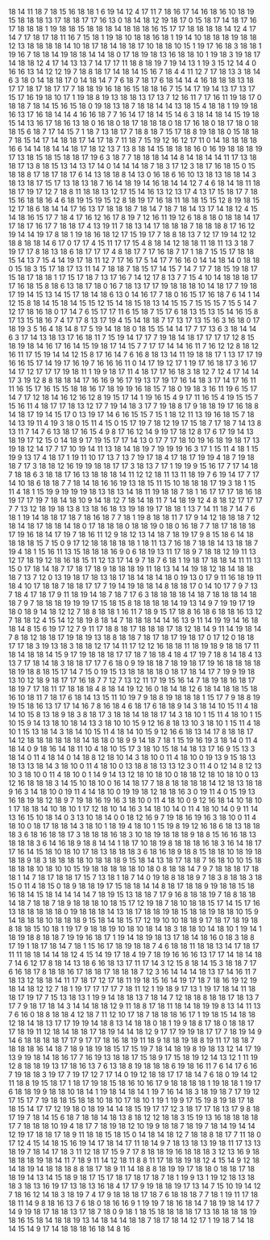 18
14
11
18
7
18
15
16
18
18
1
6
19
14
12
4
17
11
7
18
16
17
14
16
18
16
10
18
19
15
18
18
18
13
17
18
18
17
17
16
13
0
18
14
18
12
19
18
17
0
15
18
17
14
18
17
16
17
18
18
18
1
19
18
18
15
18
18
18
14
18
18
18
16
15
17
17
18
18
18
18
14
12
4
17
14
7
17
18
17
18
11
16
7
15
18
1
19
18
10
18
18
16
18
1
19
14
10
18
18
18
19
18
18
12
13
18
18
18
18
14
10
18
17
18
14
18
18
17
10
18
18
10
15
1
19
17
16
18
3
18
18
1
19
16
7
18
18
14
19
18
18
14
14
18
0
17
18
19
18
13
16
18
18
10
1
19
18
3
19
18
17
14
18
18
12
4
17
14
13
13
7
14
17
17
11
18
8
18
19
7
19
14
13
1
19
3
15
12
14
4
0
16
16
13
14
12
12
19
7
18
8
18
17
14
18
14
15
16
7
18
4
4
11
12
7
17
18
13
3
18
14
6
3
18
0
14
18
18
17
0
14
18
14
7
7
6
18
7
18
17
6
18
14
14
4
16
18
18
18
13
18
17
17
18
17
18
17
17
7
18
18
19
16
18
16
15
18
18
16
7
15
14
17
19
14
13
17
13
17
15
17
16
19
18
10
17
1
19
18
8
19
13
18
18
13
17
13
7
12
16
11
7
17
16
11
19
18
17
0
18
18
7
18
14
15
16
15
18
0
19
18
13
18
7
18
18
14
14
13
18
15
4
18
18
1
19
19
18
16
13
17
16
18
14
14
4
16
16
18
7
7
16
14
17
18
14
15
14
6
3
18
14
18
14
15
19
18
15
14
13
16
17
18
16
13
18
0
16
18
0
18
17
18
18
18
0
18
17
16
18
0
18
17
18
0
18
18
15
6
18
7
17
14
15
7
1
18
7
13
18
17
7
18
8
18
7
15
17
18
8
19
18
18
0
15
18
18
7
18
15
14
17
14
18
18
17
14
17
18
7
11
18
7
15
19
12
16
12
17
11
0
14
18
18
18
18
16
6
14
14
18
14
14
18
17
18
12
13
7
13
8
18
14
15
18
18
18
16
0
16
19
18
18
18
19
17
13
18
15
18
15
18
18
17
19
6
3
18
7
7
18
18
18
14
14
8
14
18
14
14
11
17
13
18
18
17
13
8
18
15
13
14
13
17
14
0
14
14
14
18
7
18
3
17
12
3
18
17
16
18
15
0
15
18
18
8
17
18
17
18
17
6
14
13
18
18
8
14
13
0
16
18
6
16
10
13
18
13
18
18
14
3
18
13
18
17
15
17
13
18
13
18
7
16
14
18
19
14
16
18
14
14
12
7
4
6
18
14
18
11
18
18
17
19
17
12
7
18
8
11
18
18
13
12
17
15
14
16
13
12
13
17
4
13
17
15
18
17
7
18
15
16
18
18
16
4
6
18
19
15
19
15
12
8
18
19
17
16
18
11
18
18
15
15
12
8
19
18
15
12
17
18
6
18
14
14
17
16
13
17
18
18
18
7
18
14
7
18
7
18
14
13
17
14
18
12
4
15
14
18
16
15
17
7
18
4
17
16
12
16
17
8
19
7
12
16
11
19
12
6
18
8
18
0
18
18
14
17
17
18
17
16
17
7
18
18
17
4
13
19
11
7
18
13
14
17
18
18
18
7
18
18
18
8
17
16
12
19
14
14
19
17
8
18
1
19
18
16
18
12
17
15
19
17
7
18
8
18
13
7
12
17
19
14
12
12
18
8
18
18
14
6
17
0
17
17
4
15
11
17
17
15
4
8
18
14
12
18
18
11
18
11
13
3
18
7
19
17
17
8
18
13
18
6
18
17
17
17
4
8
18
17
7
17
16
18
7
17
1
18
7
15
15
17
18
18
15
14
13
7
15
4
14
19
17
18
11
12
7
17
16
17
5
14
17
7
16
16
0
14
14
18
14
0
18
18
0
15
18
3
15
17
18
17
13
11
14
7
18
18
7
18
15
17
14
15
7
14
7
17
7
18
15
19
18
17
15
18
17
18
18
1
17
15
17
18
7
13
17
16
7
14
12
17
8
13
7
7
15
4
10
14
18
18
18
17
17
16
18
15
8
18
6
13
18
17
18
0
16
7
18
13
17
17
19
18
18
18
10
14
18
17
7
19
18
17
19
14
15
13
14
15
17
18
14
18
6
13
0
14
16
17
7
18
0
16
15
17
16
18
7
6
14
1
14
12
15
8
18
14
15
18
14
15
15
12
15
14
18
15
18
13
14
15
15
7
15
15
15
7
15
5
14
7
12
17
18
16
18
0
17
14
7
6
15
17
17
11
6
15
18
7
15
17
6
18
13
15
13
15
14
16
15
8
17
13
15
18
16
7
4
17
17
8
13
17
19
4
15
14
18
18
7
17
13
17
13
15
16
3
16
18
0
17
18
19
3
5
16
4
18
14
8
17
5
19
14
18
18
0
18
15
15
14
14
17
7
17
13
6
3
18
14
14
6
3
17
14
13
18
13
17
16
18
11
7
15
19
14
17
17
7
19
18
14
18
17
17
17
17
12
8
15
18
19
18
14
16
17
16
14
15
19
18
17
14
15
7
7
17
17
14
14
16
11
7
16
12
12
8
18
12
16
11
17
15
19
14
14
12
15
8
17
16
14
7
6
16
8
18
13
14
11
19
18
18
17
1
13
17
17
19
16
16
15
17
14
19
17
16
19
7
16
16
16
11
0
14
17
19
12
17
1
19
17
16
18
17
3
16
17
14
17
12
17
17
17
19
18
11
1
19
9
18
17
11
4
18
17
17
16
18
3
18
12
7
12
4
17
14
14
17
3
19
12
8
8
18
18
14
17
16
16
9
16
17
19
13
17
19
17
16
14
18
3
17
14
17
16
11
11
16
15
17
16
15
15
18
18
16
17
18
19
19
16
18
15
7
18
0
19
18
3
16
11
19
6
15
17
14
7
17
12
18
14
16
12
16
12
8
19
15
17
14
1
19
16
15
4
9
17
11
16
15
4
19
15
15
7
15
16
11
4
18
17
17
18
13
12
17
7
19
14
18
3
17
7
19
18
8
17
9
18
18
19
17
16
18
8
14
18
17
19
14
15
17
0
13
19
17
14
6
16
15
15
7
15
1
18
12
11
13
19
16
18
15
7
18
14
13
19
11
4
19
3
18
0
15
11
4
15
0
15
17
19
7
18
12
19
17
15
18
7
17
18
7
14
13
8
13
11
7
14
7
6
13
18
17
16
15
4
9
8
17
16
12
14
9
19
17
18
12
8
17
6
17
19
14
13
18
19
17
12
15
0
14
18
9
17
19
15
17
17
14
13
0
17
7
17
18
10
19
16
18
19
18
17
13
19
18
12
14
17
7
17
10
19
14
11
13
18
14
18
19
7
19
19
19
16
3
17
1
15
11
4
18
1
15
19
9
13
17
4
18
17
1
19
11
10
17
13
7
13
7
19
17
18
4
17
18
17
19
19
4
18
7
19
18
18
7
17
3
18
18
12
16
19
19
18
18
17
17
3
18
13
7
17
1
19
19
9
15
16
17
7
17
14
18
7
18
18
6
3
18
18
17
16
13
18
18
18
14
11
12
12
18
11
13
11
18
19
7
6
19
14
17
7
17
14
10
18
6
18
18
7
7
18
14
18
16
16
19
13
18
15
11
15
10
18
18
18
17
19
3
18
1
15
11
4
18
1
15
19
9
19
19
19
18
13
18
13
14
18
11
19
18
18
7
18
1
16
17
17
17
18
16
18
19
17
17
19
7
18
14
18
10
9
14
18
12
7
18
14
18
11
7
14
18
19
12
4
8
18
12
17
17
17
7
7
13
12
18
19
18
13
8
13
18
16
18
13
19
18
19
17
18
18
1
13
7
14
11
18
7
14
7
6
18
1
19
14
18
18
17
18
7
18
16
18
7
7
18
1
19
8
18
18
11
7
17
9
14
12
18
18
18
7
12
18
14
18
17
18
18
14
18
0
17
18
18
18
0
18
18
19
0
18
0
16
18
7
7
18
17
18
18
18
17
19
16
18
14
17
19
7
18
16
11
12
9
18
12
13
14
18
7
18
19
17
9
8
15
18
6
14
18
18
18
18
15
7
15
0
9
17
12
18
18
18
18
18
1
18
11
13
7
16
18
7
18
18
14
13
18
18
7
19
4
18
1
15
16
11
13
15
18
18
18
16
9
0
6
18
19
13
11
17
18
9
7
18
18
12
19
11
13
12
17
18
19
12
18
16
18
15
11
12
13
17
14
9
7
18
7
6
18
1
19
18
17
18
18
14
11
11
13
15
0
17
18
14
18
7
17
18
17
18
9
18
18
18
19
11
18
13
14
14
19
18
12
18
14
18
18
18
7
13
7
12
0
13
19
18
17
18
13
18
17
18
14
18
14
18
0
19
13
0
17
9
11
16
18
19
11
18
4
10
17
18
18
7
18
18
17
17
7
19
14
19
18
18
14
8
18
18
17
0
14
10
17
7
9
7
13
7
18
4
17
18
17
9
11
18
19
14
18
7
18
7
17
6
3
18
18
18
18
14
18
7
18
18
18
14
18
18
7
9
7
18
18
18
19
19
19
17
15
18
15
8
18
18
18
18
14
19
13
14
9
7
19
19
17
19
18
0
18
9
14
18
12
12
7
18
8
18
18
1
16
11
7
18
9
15
17
18
8
16
18
6
18
18
16
13
12
7
18
18
12
4
15
14
12
18
19
8
18
14
7
18
18
18
14
14
16
13
9
11
14
19
19
14
16
18
18
14
8
15
6
19
17
12
7
9
11
17
18
8
18
17
18
18
18
17
18
12
18
14
9
11
14
19
18
14
7
8
18
12
18
18
17
19
18
19
13
18
8
18
18
7
18
17
18
17
19
18
17
0
17
12
0
18
18
17
17
18
3
19
13
18
3
18
18
12
17
14
11
17
12
12
16
18
18
11
18
19
18
9
18
18
17
11
18
14
18
18
14
15
9
17
19
18
18
18
17
17
18
7
18
18
4
18
4
17
19
7
18
8
14
18
4
13
13
7
17
18
14
18
3
18
18
17
17
7
6
18
0
9
19
18
18
7
18
19
18
17
19
16
18
18
18
18
18
19
18
8
18
15
17
14
7
15
0
19
15
13
18
18
18
18
0
18
17
18
14
17
7
19
9
19
18
13
10
12
18
9
18
17
17
16
18
7
7
12
7
13
12
11
17
19
15
16
14
7
18
19
18
16
18
17
18
19
7
17
18
11
17
18
18
18
4
8
18
14
19
12
16
0
18
14
18
12
6
18
14
18
18
15
18
16
10
18
11
7
18
17
6
18
14
13
15
11
10
19
7
9
18
8
19
18
18
18
1
15
17
7
9
18
8
19
19
15
18
16
13
17
17
14
16
7
8
16
18
4
6
18
17
6
18
18
9
14
3
18
14
10
15
11
4
18
14
10
15
8
13
18
9
18
3
8
18
17
3
18
18
14
18
18
17
14
3
18
10
1
15
11
4
18
10
1
15
10
15
9
14
13
18
10
18
14
13
3
18
10
10
15
9
12
16
8
18
13
10
3
18
10
1
15
11
4
18
10
1
15
13
18
14
3
18
14
10
15
11
4
18
14
10
15
9
12
16
6
18
13
14
17
8
18
18
17
14
12
18
18
18
18
18
18
14
18
18
0
18
9
9
14
18
7
18
1
15
19
16
19
3
18
14
0
11
4
18
14
0
9
18
16
14
18
11
10
4
18
10
15
17
3
18
10
15
18
14
18
13
17
16
9
15
13
3
18
14
0
11
4
18
14
0
14
18
8
12
18
10
14
3
18
10
0
11
4
18
10
0
19
13
9
15
18
13
18
13
13
18
14
3
18
10
0
11
4
18
10
0
13
18
8
18
13
13
12
3
0
11
4
0
12
14
8
12
13
10
3
18
10
0
11
4
18
10
0
1
14
9
14
13
12
18
10
18
10
0
18
18
12
18
10
18
10
0
13
12
16
18
18
18
3
14
15
10
18
10
0
16
14
18
17
7
18
8
18
18
18
18
14
12
18
13
18
18
9
16
3
14
18
10
0
19
11
4
14
18
10
0
19
19
18
12
18
18
16
3
0
19
11
4
0
15
19
13
16
18
19
18
12
18
9
7
19
18
16
19
16
3
18
10
0
11
4
18
10
0
9
12
16
18
14
10
18
10
1
17
18
18
14
10
18
10
1
17
12
18
10
14
16
3
14
18
10
14
0
11
4
18
10
14
0
9
11
14
13
16
15
10
18
14
0
3
13
10
18
14
0
0
18
12
16
9
7
19
18
16
19
16
3
18
10
0
11
4
18
10
0
18
17
18
18
14
3
18
10
1
18
19
4
18
10
1
15
19
8
19
12
16
18
6
18
13
18
18
18
3
6
18
16
18
18
17
3
18
18
18
16
18
3
10
18
19
18
18
18
9
18
8
15
16
16
18
13
18
18
18
3
6
14
16
18
9
18
8
14
14
1
18
17
10
18
19
8
18
18
18
16
18
3
16
14
18
17
17
16
14
15
18
10
18
10
17
18
13
18
18
18
3
6
18
16
18
9
18
8
15
18
18
10
18
19
18
18
18
9
18
3
18
18
18
18
10
18
18
18
9
15
18
14
13
18
17
18
18
7
16
18
10
10
15
18
18
18
18
10
18
10
10
15
19
18
18
18
18
18
10
18
0
8
18
18
14
7
9
7
18
18
18
17
18
18
1
14
7
18
17
18
18
17
15
7
13
18
1
18
7
14
0
19
18
8
18
18
9
7
18
3
8
18
18
3
18
15
0
11
4
18
15
0
18
9
18
18
19
17
15
18
18
14
14
8
18
17
18
18
9
19
18
18
15
18
16
18
14
15
18
14
14
14
14
7
18
19
15
13
18
18
7
17
9
16
8
18
18
19
7
18
8
18
18
14
18
7
18
18
7
18
9
18
18
18
10
18
15
17
12
19
18
7
18
10
18
18
15
17
14
15
17
16
13
18
18
18
18
18
0
19
18
18
18
14
13
18
17
18
18
19
18
15
18
18
19
18
18
10
15
9
14
18
18
18
10
18
18
18
9
15
18
14
18
15
17
12
19
10
10
18
18
9
17
18
17
18
19
18
8
18
18
15
10
18
1
19
17
9
18
18
19
10
18
10
18
14
18
3
18
18
10
14
18
10
1
19
14
1
18
19
18
8
18
18
7
19
19
16
18
17
1
19
14
18
19
18
13
17
18
14
18
16
0
18
3
18
8
17
19
1
18
17
18
14
7
18
1
15
16
17
18
19
18
18
7
4
6
18
18
11
18
18
13
14
17
18
17
11
11
18
18
14
14
18
12
4
15
14
19
17
18
4
19
7
18
19
16
16
16
13
17
17
14
18
14
18
7
14
6
12
17
8
18
14
13
18
6
16
18
13
17
11
17
14
3
12
15
8
18
14
15
3
18
18
7
17
6
16
18
17
8
18
18
16
17
18
18
17
18
18
18
7
12
3
16
14
14
14
18
13
17
14
16
11
7
18
13
12
18
18
14
11
17
18
17
12
17
18
11
19
18
15
16
14
19
17
18
7
18
16
19
12
19
18
14
18
12
12
7
18
1
19
17
17
17
17
7
18
11
12
1
19
18
9
17
13
1
19
17
18
14
11
18
18
17
19
17
7
15
13
18
13
1
19
9
14
18
18
13
7
18
14
7
12
18
18
8
18
18
17
18
13
7
17
7
9
18
17
18
14
3
14
14
18
18
12
9
11
18
8
17
18
11
18
14
18
19
19
8
13
14
11
13
7
6
16
0
18
8
18
18
4
12
18
7
11
12
10
17
18
7
18
18
18
16
17
1
19
18
15
14
18
18
12
18
14
18
13
17
17
19
19
14
18
8
13
14
18
18
0
18
1
19
9
18
8
17
18
0
18
18
17
17
18
19
11
12
18
14
18
18
17
18
19
14
14
18
12
9
17
17
19
19
18
17
17
7
18
19
14
9
14
6
18
18
18
18
17
17
9
17
17
18
16
18
19
11
18
9
18
18
19
18
8
19
11
17
18
18
7
18
18
18
16
14
18
7
18
9
18
19
18
15
17
15
19
7
18
14
18
19
8
19
18
13
12
14
17
19
13
9
19
18
14
18
16
17
7
16
19
13
18
18
17
15
18
9
17
15
18
19
12
14
13
12
1
11
19
12
8
18
18
19
13
17
18
16
13
7
6
13
18
8
19
18
18
18
6
19
18
16
11
7
6
14
17
6
16
7
19
18
18
3
19
17
7
19
17
12
7
17
14
0
19
12
18
18
17
17
18
14
7
6
18
0
19
14
12
11
18
8
19
15
18
17
1
18
17
19
18
15
18
16
10
16
17
9
18
18
18
18
1
19
18
18
1
19
17
6
18
18
19
9
18
18
10
18
14
1
19
18
14
18
14
1
19
7
16
14
18
3
18
19
18
7
17
19
12
17
15
17
7
19
18
18
15
18
18
10
18
10
17
18
10
1
19
1
19
9
17
15
19
8
19
18
17
18
18
15
14
17
17
12
19
18
0
18
19
14
14
18
15
19
17
17
12
3
18
17
17
18
13
17
9
8
18
17
19
7
18
14
15
6
18
7
18
18
14
18
13
8
18
12
12
18
18
3
15
19
13
16
18
18
18
18
17
7
18
18
18
10
19
4
18
17
7
18
19
18
12
10
19
9
18
18
7
18
19
7
18
14
19
14
14
12
19
17
18
18
17
18
9
11
18
18
15
18
15
0
14
18
14
18
12
7
18
18
8
18
17
7
11
18
0
17
12
4
15
14
18
15
16
19
14
17
18
14
17
11
18
14
9
7
18
13
18
13
19
18
11
17
13
13
18
19
7
18
14
17
18
3
11
12
18
17
15
9
7
17
8
18
18
19
16
18
18
18
3
12
13
16
9
18
18
18
18
19
18
14
11
7
18
9
11
14
12
18
11
8
8
11
17
18
18
19
18
12
4
15
14
9
12
18
14
18
19
14
18
18
18
8
8
18
17
18
9
11
14
18
8
8
18
19
19
17
18
18
0
18
18
17
18
18
19
14
13
14
15
18
9
18
17
15
17
18
17
18
17
18
7
18
1
19
9
13
1
19
12
18
13
18
18
3
18
13
16
19
17
13
18
13
16
18
4
17
17
9
19
18
18
19
17
13
14
7
15
10
19
14
12
7
18
16
12
14
18
3
18
19
7
4
17
9
18
18
18
17
18
7
6
18
18
18
7
7
18
1
19
11
17
18
18
11
14
9
8
18
16
13
7
6
18
0
18
16
16
9
1
19
19
7
18
16
18
14
7
18
19
18
14
17
7
14
9
19
18
17
18
18
13
17
18
7
18
0
9
18
1
18
15
18
18
18
18
17
13
18
18
18
18
19
18
16
15
18
14
18
18
19
13
14
18
14
14
18
18
7
18
17
18
14
12
17
1
19
18
7
14
18
14
15
14
9
17
14
18
18
18
16
18
14
8
16
